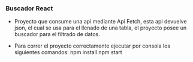 ### Buscador React
- Proyecto que consume una api mediante Api Fetch, esta api devuelve json, el cual se usa para el llenado de una tabla, el proyecto posee un buscador para el filtrado de datos.

- Para correr el proyecto correctamente ejecutar por consola los siguientes comandos:
npm install
npm start